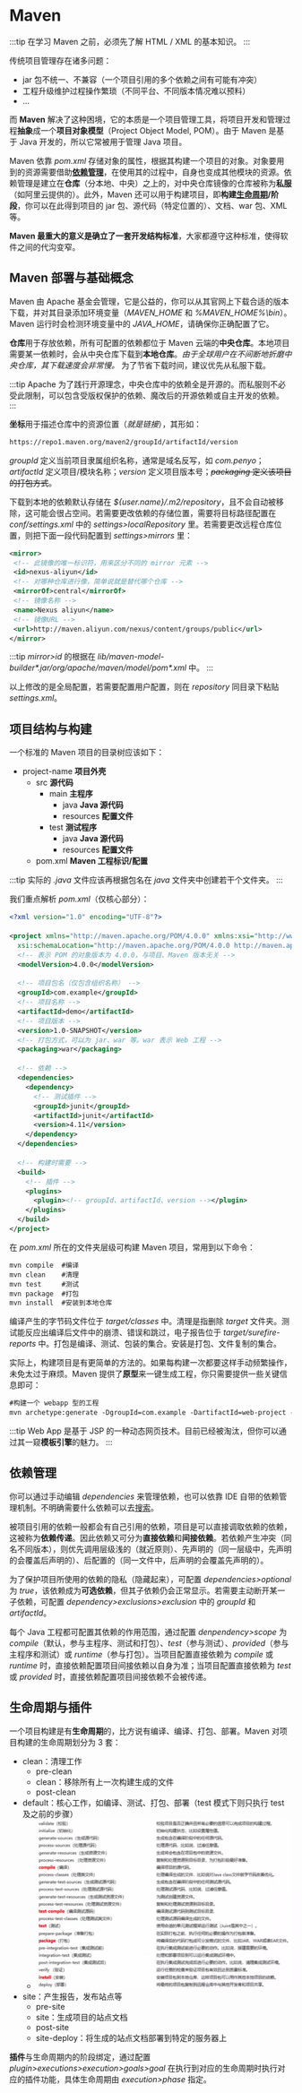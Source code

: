 # Maven

:::tip
在学习 Maven 之前，必须先了解 HTML / XML 的基本知识。
:::

传统项目管理存在诸多问题：

- jar 包不统一、不兼容（一个项目引用的多个依赖之间有可能有冲突）
- 工程升级维护过程操作繁琐（不同平台、不同版本情况难以预料）
- ...

而 **Maven** 解决了这种困境，它的本质是一个项目管理工具，将项目开发和管理过程**抽象**成一个**项目对象模型**（Project Object Model, POM）。由于 Maven 是基于 Java 开发的，所以它常被用于管理 Java 项目。

Maven 依靠 _pom.xml_ 存储对象的属性，根据其构建一个项目的对象。对象要用到的资源需要借助[**依赖管理**](#依赖管理)，在使用其的过程中，自身也变成其他模块的资源。依赖管理是建立在**仓库**（分本地、中央）之上的，对中央仓库镜像的仓库被称为**私服**（如阿里云提供的）。此外，Maven 还可以用于构建项目，即**构建[生命周期](#生命周期与插件)/阶段**，你可以在此得到项目的 jar 包、源代码（特定位置的）、文档、war 包、XML 等。

**Maven 最重大的意义是确立了一套开发结构标准**，大家都遵守这种标准，使得软件之间的代沟变窄。

## Maven 部署与基础概念

Maven 由 Apache 基金会管理，它是公益的，你可以从其官网上下载合适的版本下载，并对其目录添加环境变量（_MAVEN_HOME_ 和 _%MAVEN_HOME%\\bin_）。Maven 运行时会检测环境变量中的 _JAVA_HOME_，请确保你正确配置了它。

**仓库**用于存放依赖，所有可配置的依赖都位于 Maven 云端的**中央仓库**。本地项目需要某一依赖时，会从中央仓库下载到**本地仓库**。_由于全球用户在不间断地折磨中央仓库，其下载速度会非常慢。_ 为了节省下载时间，建议优先从私服下载。

:::tip
Apache 为了践行开源理念，中央仓库中的依赖全是开源的。而私服则不必受此限制，可以包含受版权保护的依赖、魔改后的开源依赖或自主开发的依赖。
:::

**坐标**用于描述仓库中的资源位置（_就是链接_），其形如：

```txt
https://repo1.maven.org/maven2/groupId/artifactId/version
```

_groupId_ 定义当前项目隶属组织名称，通常是域名反写，如 _com.penyo_；_artifactId_ 定义项目/模块名称；_version_ 定义项目版本号；~~_packaging_ 定义该项目的打包方式~~。

下载到本地的依赖默认存储在 _${user.name}/.m2/repository_，且不会自动被移除，这可能会很占空间。若需要更改依赖的存储位置，需要将目标路径配置在 _conf/settings.xml_ 中的 _settings>localRepository_ 里。若需要更改远程仓库位置，则把下面一段代码配置到 _settings>mirrors_ 里：

```xml
<mirror>
 <!-- 此镜像的唯一标识符，用来区分不同的 mirror 元素 -->
 <id>nexus-aliyun</id>
 <!-- 对哪种仓库进行像，简单说就是替代哪个仓库 -->
 <mirrorOf>central</mirrorOf>
 <!-- 镜像名称 -->
 <name>Nexus aliyun</name>
 <!-- 镜像URL -->
 <url>http://maven.aliyun.com/nexus/content/groups/public</url>
</mirror>
```

:::tip
_mirror>id_ 的根据在 _lib/maven-model-builder\*.jar/org/apache/maven/model/pom\*.xml_ 中。
:::

以上修改的是全局配置，若需要配置用户配置，则在 _repository_ 同目录下粘贴 _settings.xml_。

## 项目结构与构建

一个标准的 Maven 项目的目录树应该如下：

- project-name **项目外壳**
  - src **源代码**
    - main **主程序**
      - java **Java 源代码**
      - resources **配置文件**
    - test **测试程序**
      - java **Java 源代码**
      - resources **配置文件**
  - pom.xml **Maven 工程标识/配置**

:::tip
实际的 _.java_ 文件应该再根据包名在 _java_ 文件夹中创建若干个文件夹。
:::

我们重点解析 _pom.xml_（仅核心部分）：

```xml
<?xml version="1.0" encoding="UTF-8"?>

<project xmlns="http://maven.apache.org/POM/4.0.0" xmlns:xsi="http://www.w3.org/2001/XMLSchema-instance"
  xsi:schemaLocation="http://maven.apache.org/POM/4.0.0 http://maven.apache.org/xsd/maven-4.0.0.xsd">
  <!-- 表示 POM 的对象版本为 4.0.0，与项目、Maven 版本无关 -->
  <modelVersion>4.0.0</modelVersion>

  <!-- 项目包名（仅包含组织名称） -->
  <groupId>com.example</groupId>
  <!-- 项目名称 -->
  <artifactId>demo</artifactId>
  <!-- 项目版本 -->
  <version>1.0-SNAPSHOT</version>
  <!-- 打包方式，可以为 jar、war 等。war 表示 Web 工程 -->
  <packaging>war</packaging>

  <!-- 依赖 -->
  <dependencies>
    <dependency>
      <!-- 测试插件 -->
      <groupId>junit</groupId>
      <artifactId>junit</artifactId>
      <version>4.11</version>
    </dependency>
  </dependencies>

  <!-- 构建时需要 -->
  <build>
    <!-- 插件 -->
    <plugins>
      <plugin><!-- groupId、artifactId、version --></plugin>
    </plugins>
  </build>
</project>
```

在 _pom.xml_ 所在的文件夹层级可构建 Maven 项目，常用到以下命令：

```txt
mvn compile  #编译
mvn clean    #清理
mvn test     #测试
mvn package  #打包
mvn install  #安装到本地仓库
```

编译产生的字节码文件位于 _target/classes_ 中。清理是指删除 _target_ 文件夹。测试能反应出编译后文件中的崩溃、错误和跳过，电子报告位于 _target/surefire-reports_ 中。打包是编译、测试、包装的集合。安装是打包、文件复制的集合。

实际上，构建项目是有更简单的方法的。如果每构建一次都要这样手动频繁操作，未免太过于麻烦。Maven 提供了**原型**来一键生成工程，你只需要提供一些关键信息即可：

```txt
#构建一个 webapp 型的工程
mvn archetype:generate -DgroupId=com.example -DartifactId=web-project -DarchetypeArtifactId=maven-archetype-webapp -Dversion=0.0.1-SNAPSHOT -DinteractiveMode=false
```

:::tip
Web App 是基于 JSP 的一种动态网页技术。目前已经被淘汰，但你可以通过其一窥**模板引擎**的魅力。
:::

## 依赖管理

你可以通过手动编辑 _dependencies_ 来管理依赖，也可以依靠 IDE 自带的依赖管理机制。不明确需要什么依赖可以去[搜索](https://mvnrepository.com/)。

被项目引用的依赖一般都会有自己引用的依赖，项目是可以直接调取依赖的依赖，这被称为**依赖传递**。因此依赖又可分为**直接依赖**和**间接依赖**。若依赖产生冲突（同名不同版本），则优先调用层级浅的（就近原则）、先声明的（同一层级中，先声明的会覆盖后声明的）、后配置的（同一文件中，后声明的会覆盖先声明的）。

为了保护项目所使用的依赖的隐私（隐藏起来），可配置 _dependencies>optional_ 为 _true_，该依赖成为**可选依赖**，但其子依赖仍会正常显示。若需要主动断开某一子依赖，可配置 _dependency>exclusions>exclusion_ 中的 _groupId_ 和 _artifactId_。

每个 Java 工程都可配置其依赖的作用范围，通过配置 _denpendency>scope_ 为 _compile_（默认，参与主程序、测试和打包）、_test_（参与测试）、_provided_（参与主程序和测试）或 _runtime_（参与打包）。当项目配置直接依赖为 _compile_ 或 _runtime_ 时，直接依赖配置项目间接依赖以自身为准；当项目配置直接依赖为 _test_ 或 _provided_ 时，直接依赖配置项目间接依赖不会被传递。

## 生命周期与插件

一个项目构建是有**生命周期**的，比方说有编译、编译、打包、部署。Maven 对项目构建的生命周期划分为 3 套：

- clean：清理工作
  - pre-clean
  - clean：移除所有上一次构建生成的文件
  - post-clean
- default：核心工作，如编译、测试、打包、部署（test 模式下则只执行 test 及之前的步骤）
  - ![image-20230412231208054](assets/image-20230412231208054.png)
- site：产生报告，发布站点等
  - pre-site
  - site：生成项目的站点文档
  - post-site
  - site-deploy：将生成的站点文档部署到特定的服务器上

**插件**与生命周期内的阶段绑定，通过配置 _plugin>executions>execution>goals>goal_ 在执行到对应的生命周期时执行对应的插件功能，具体生命周期由 _execution>phase_ 指定。
